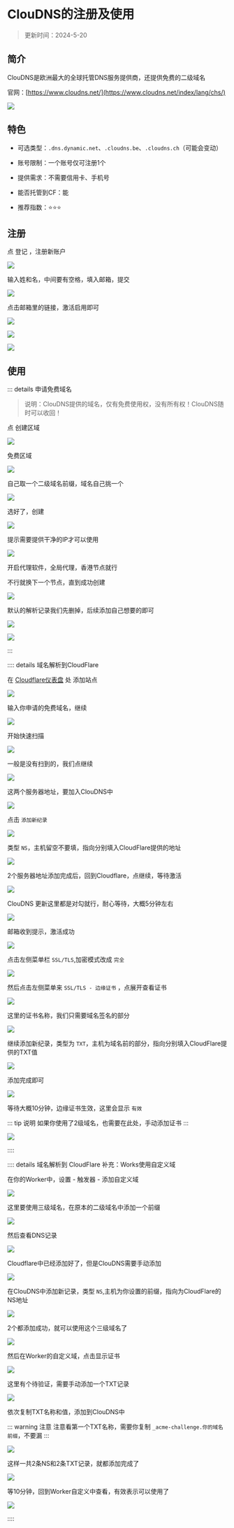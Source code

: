 # ClouDNS的注册及使用

> 更新时间：2024-5-20


## 简介

ClouDNS是欧洲最大的全球托管DNS服务提供商，还提供免费的二级域名

官网：[https://www.cloudns.net/](https://www.cloudns.net/index/lang/chs/)

![](/domain/cloudns/cloudns-01.png)


## 特色

* 可选类型：`.dns.dynamic.net`、`.cloudns.be`、`.cloudns.ch`（可能会变动）

* 账号限制：一个账号仅可注册1个

* 提供需求：不需要信用卡、手机号

* 能否托管到CF：能

* 推荐指数：⭐⭐⭐


## 注册


点 登记 ，注册新账户

![](/domain/cloudns/cloudns-02.png)

输入姓和名，中间要有空格，填入邮箱，提交

![](/domain/cloudns/cloudns-03.png)


点击邮箱里的链接，激活启用即可

![](/domain/cloudns/cloudns-04.png)

![](/domain/cloudns/cloudns-05.png)


![](/domain/cloudns/cloudns-06.png)





## 使用


::: details 申请免费域名

> 说明：ClouDNS提供的域名，仅有免费使用权，没有所有权！ClouDNS随时可以收回！

点 创建区域 

![](/domain/cloudns/cloudns-07.png)

免费区域

![](/domain/cloudns/cloudns-08.png)

自己取一个二级域名前缀，域名自己挑一个

![](/domain/cloudns/cloudns-09.png)

选好了，创建

![](/domain/cloudns/cloudns-10.png)


提示需要提供干净的IP才可以使用

![](/domain/cloudns/cloudns-11.png)

开启代理软件，全局代理，香港节点就行

不行就换下一个节点，直到成功创建

![](/domain/cloudns/cloudns-12.png)

默认的解析记录我们先删掉，后续添加自己想要的即可

![](/domain/cloudns/cloudns-13.png)

![](/domain/cloudns/cloudns-14.png)

:::





:::: details 域名解析到CloudFlare

在 [Cloudflare仪表盘](https://dash.cloudflare.com/) 处 添加站点

![](/domain/cloudns/cloudns-15.png)

输入你申请的免费域名，继续

![](/domain/cloudns/cloudns-16.png)

开始快速扫描

![](/domain/cloudns/cloudns-17.png)

一般是没有扫到的，我们点继续

![](/domain/cloudns/cloudns-18.png)

这两个服务器地址，要加入ClouDNS中

![](/domain/cloudns/cloudns-19.png)

点击 `添加新纪录`

![](/domain/cloudns/cloudns-20.png)

类型 `NS`，主机留空不要填，指向分别填入CloudFlare提供的地址

![](/domain/cloudns/cloudns-21.png)

2个服务器地址添加完成后，回到Cloudflare，点继续，等待激活

![](/domain/cloudns/cloudns-22.png)

ClouDNS 更新这里都是对勾就行，耐心等待，大概5分钟左右

![](/domain/cloudns/cloudns-23.png)

邮箱收到提示，激活成功

![](/domain/cloudns/cloudns-24.png)

点击左侧菜单栏 `SSL/TLS`,加密模式改成 `完全`

![](/domain/cloudns/cloudns-25.png)

然后点击左侧菜单来 `SSL/TLS - 边缘证书` ，点展开查看证书

![](/domain/cloudns/cloudns-26.png)

这里的证书名称，我们只需要域名签名的部分

![](/domain/cloudns/cloudns-27.png)

继续添加新纪录，类型为 `TXT`，主机为域名前的部分，指向分别填入CloudFlare提供的TXT值

![](/domain/cloudns/cloudns-28.png)

添加完成即可

![](/domain/cloudns/cloudns-29.png)

等待大概10分钟，边缘证书生效，这里会显示 `有效`

::: tip 说明
如果你使用了2级域名，也需要在此处，手动添加证书
:::

![](/domain/cloudns/cloudns-30.png)

::::


:::: details 域名解析到 CloudFlare 补充：Works使用自定义域

在你的Worker中，设置 - 触发器 - 添加自定义域

![](/domain/cloudns/cloudns-31.png)

这里要使用三级域名，在原本的二级域名中添加一个前缀

![](/domain/cloudns/cloudns-32.png)

然后查看DNS记录

![](/domain/cloudns/cloudns-33.png)

Cloudflare中已经添加好了，但是ClouDNS需要手动添加

![](/domain/cloudns/cloudns-34.png)

在ClouDNS中添加新记录，类型 `NS`,主机为你设置的前缀，指向为CloudFlare的NS地址

![](/domain/cloudns/cloudns-35.png)

2个都添加成功，就可以使用这个三级域名了

![](/domain/cloudns/cloudns-36.png)

然后在Worker的自定义域，点击显示证书

![](/domain/cloudns/cloudns-37.png)

这里有个待验证，需要手动添加一个TXT记录

![](/domain/cloudns/cloudns-38.png)

依次复制TXT名称和值，添加到ClouDNS中

::: warning 注意
注意看第一个TXT名称，需要你复制 `_acme-challenge.你的域名前缀`，不要漏
:::

![](/domain/cloudns/cloudns-39.png)

这样一共2条NS和2条TXT记录，就都添加完成了

![](/domain/cloudns/cloudns-40.png)

等10分钟，回到Worker自定义中查看，有效表示可以使用了

![](/domain/cloudns/cloudns-41.png)

::::